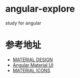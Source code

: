 # angular-explore
study for angular

# 参考地址

* [MATERIAL DESIGN](https://getmdl.io/index.html)
* [Angular Material UI](https://material.angular.io/)
* [MATERIAL ICONS](https://material.io/icons/)

